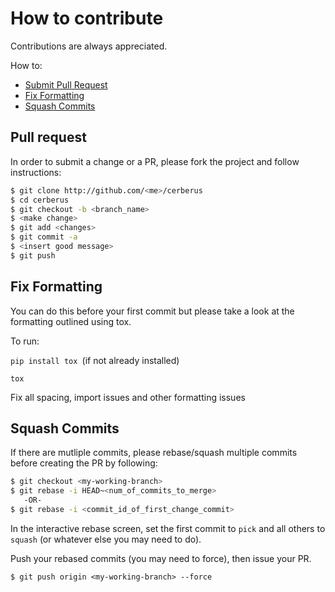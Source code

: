 # How to contribute

Contributions are always appreciated.

How to:
* [Submit Pull Request](#pull-request)
* [Fix Formatting](#fix-formatting)
* [Squash Commits](#squash-commits)

## Pull request

In order to submit a change or a PR, please fork the project and follow instructions:
```bash
$ git clone http://github.com/<me>/cerberus
$ cd cerberus
$ git checkout -b <branch_name>
$ <make change>
$ git add <changes>
$ git commit -a
$ <insert good message>
$ git push
```

## Fix Formatting
You can do this before your first commit but please take a look at the formatting outlined using tox.

To run:

```pip install tox ```(if not already installed)

```tox``` 

Fix all spacing, import issues and other formatting issues

## Squash Commits
If there are mutliple commits, please rebase/squash multiple commits
before creating the PR by following:

```bash
$ git checkout <my-working-branch>
$ git rebase -i HEAD~<num_of_commits_to_merge>
   -OR-
$ git rebase -i <commit_id_of_first_change_commit>
```

In the interactive rebase screen, set the first commit to `pick` and all others to `squash` (or whatever else you may need to do).

Push your rebased commits (you may need to force), then issue your PR.

```
$ git push origin <my-working-branch> --force
```



